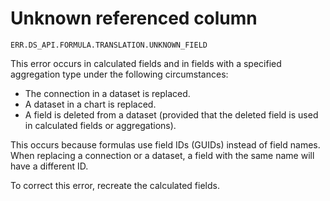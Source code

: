 # Unknown referenced column

`ERR.DS_API.FORMULA.TRANSLATION.UNKNOWN_FIELD`

This error occurs in calculated fields and in fields with a specified aggregation type under the following circumstances:

* The connection in a dataset is replaced.
* A dataset in a chart is replaced.
* A field is deleted from a dataset (provided that the deleted field is used in calculated fields or aggregations).

This occurs because formulas use field IDs (GUIDs) instead of field names. When replacing a connection or a dataset, a field with the same name will have a different ID.

To correct this error, recreate the calculated fields.

